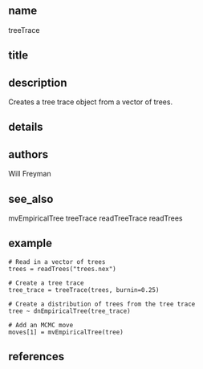 ## name
treeTrace
## title
## description
Creates a tree trace object from a vector of trees.
## details
## authors
Will Freyman
## see_also
mvEmpiricalTree
treeTrace
readTreeTrace
readTrees
## example
	# Read in a vector of trees
	trees = readTrees("trees.nex")
	
	# Create a tree trace
	tree_trace = treeTrace(trees, burnin=0.25)
	
	# Create a distribution of trees from the tree trace
	tree ~ dnEmpiricalTree(tree_trace)
	
	# Add an MCMC move
	moves[1] = mvEmpiricalTree(tree)
	
## references
